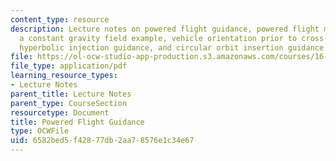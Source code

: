 ```yaml
---
content_type: resource
description: Lecture notes on powered flight guidance, powered flight maneuver equations,
  a constant gravity field example, vehicle orientation prior to cross-product steering,
  hyperbolic injection guidance, and circular orbit insertion guidance.
file: https://ol-ocw-studio-app-production.s3.amazonaws.com/courses/16-346-astrodynamics-fall-2008/6582bed5f42877db2aa78576e1c34e67_lec_20.pdf
file_type: application/pdf
learning_resource_types:
- Lecture Notes
parent_title: Lecture Notes
parent_type: CourseSection
resourcetype: Document
title: Powered Flight Guidance
type: OCWFile
uid: 6582bed5-f428-77db-2aa7-8576e1c34e67
---
```

